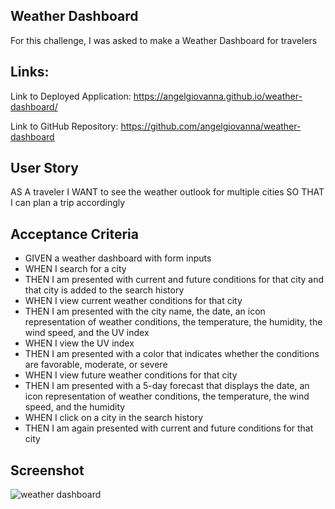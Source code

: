 ## Weather Dashboard
For this challenge, I was asked to make a Weather Dashboard for travelers

## Links:
Link to Deployed Application: https://angelgiovanna.github.io/weather-dashboard/

Link to GitHub Repository: https://github.com/angelgiovanna/weather-dashboard

## User Story
AS A traveler
I WANT to see the weather outlook for multiple cities
SO THAT I can plan a trip accordingly

## Acceptance Criteria
* GIVEN a weather dashboard with form inputs
* WHEN I search for a city
* THEN I am presented with current and future conditions for that city and that city is added to the search history
* WHEN I view current weather conditions for that city
* THEN I am presented with the city name, the date, an icon representation of weather conditions, the temperature, the humidity, the wind speed, and the UV index
* WHEN I view the UV index
* THEN I am presented with a color that indicates whether the conditions are favorable, moderate, or severe
* WHEN I view future weather conditions for that city
* THEN I am presented with a 5-day forecast that displays the date, an icon representation of weather conditions, the temperature, the wind speed, and the humidity
* WHEN I click on a city in the search history
* THEN I am again presented with current and future conditions for that city

## Screenshot 
![weather dashboard](https://user-images.githubusercontent.com/96391351/159338815-50d80ac2-98cc-4f27-856f-ca36c6bcda38.png)
